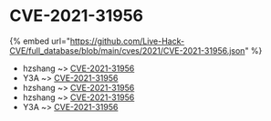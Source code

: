 # CVE-2021-31956
{% embed url="https://github.com/Live-Hack-CVE/full_database/blob/main/cves/2021/CVE-2021-31956.json" %}

* hzshang ~> [CVE-2021-31956](https://www.alice-snow.ru/2021/database/cve-2021-31956/cve-2021-31956-hzshang)
* Y3A ~> [CVE-2021-31956](https://www.alice-snow.ru/2021/database/cve-2021-31956/cve-2021-31956-y3a)
* hzshang ~> [CVE-2021-31956](https://www.alice-snow.ru/2021/database/cve-2021-31956/cve-2021-31956-hzshang)
* hzshang ~> [CVE-2021-31956](https://www.alice-snow.ru/2021/database/cve-2021-31956/cve-2021-31956-hzshang)
* Y3A ~> [CVE-2021-31956](https://www.alice-snow.ru/2021/database/cve-2021-31956/cve-2021-31956-y3a)
